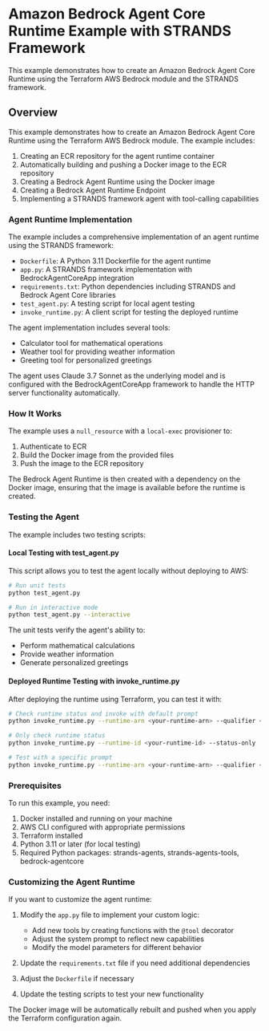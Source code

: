 # Amazon Bedrock Agent Core Runtime Example with STRANDS Framework

This example demonstrates how to create an Amazon Bedrock Agent Core Runtime using the Terraform AWS Bedrock module and the STRANDS framework.

## Overview

This example demonstrates how to create an Amazon Bedrock Agent Core Runtime using the Terraform AWS Bedrock module. The example includes:

1. Creating an ECR repository for the agent runtime container
2. Automatically building and pushing a Docker image to the ECR repository
3. Creating a Bedrock Agent Runtime using the Docker image
4. Creating a Bedrock Agent Runtime Endpoint
5. Implementing a STRANDS framework agent with tool-calling capabilities

### Agent Runtime Implementation

The example includes a comprehensive implementation of an agent runtime using the STRANDS framework:

- `Dockerfile`: A Python 3.11 Dockerfile for the agent runtime
- `app.py`: A STRANDS framework implementation with BedrockAgentCoreApp integration
- `requirements.txt`: Python dependencies including STRANDS and Bedrock Agent Core libraries
- `test_agent.py`: A testing script for local agent testing
- `invoke_runtime.py`: A client script for testing the deployed runtime

The agent implementation includes several tools:

- Calculator tool for mathematical operations
- Weather tool for providing weather information
- Greeting tool for personalized greetings


The agent uses Claude 3.7 Sonnet as the underlying model and is configured with the BedrockAgentCoreApp framework to handle the HTTP server functionality automatically.

### How It Works

The example uses a `null_resource` with a `local-exec` provisioner to:

1. Authenticate to ECR
2. Build the Docker image from the provided files
3. Push the image to the ECR repository

The Bedrock Agent Runtime is then created with a dependency on the Docker image, ensuring that the image is available before the runtime is created.

### Testing the Agent

The example includes two testing scripts:

#### Local Testing with test_agent.py

This script allows you to test the agent locally without deploying to AWS:

```bash
# Run unit tests
python test_agent.py

# Run in interactive mode
python test_agent.py --interactive
```

The unit tests verify the agent's ability to:
- Perform mathematical calculations
- Provide weather information
- Generate personalized greetings

#### Deployed Runtime Testing with invoke_runtime.py

After deploying the runtime using Terraform, you can test it with:

```bash
# Check runtime status and invoke with default prompt
python invoke_runtime.py --runtime-arn <your-runtime-arn> --qualifier <endpoint-qualifier>

# Only check runtime status
python invoke_runtime.py --runtime-id <your-runtime-id> --status-only

# Test with a specific prompt
python invoke_runtime.py --runtime-arn <your-runtime-arn> --qualifier <endpoint-qualifier> --prompt "What's the weather like?"
```

### Prerequisites

To run this example, you need:

1. Docker installed and running on your machine
2. AWS CLI configured with appropriate permissions
3. Terraform installed
4. Python 3.11 or later (for local testing)
5. Required Python packages: strands-agents, strands-agents-tools, bedrock-agentcore

### Customizing the Agent Runtime

If you want to customize the agent runtime:

1. Modify the `app.py` file to implement your custom logic:

   - Add new tools by creating functions with the `@tool` decorator
   - Adjust the system prompt to reflect new capabilities
   - Modify the model parameters for different behavior


2. Update the `requirements.txt` file if you need additional dependencies

3. Adjust the `Dockerfile` if necessary

4. Update the testing scripts to test your new functionality

The Docker image will be automatically rebuilt and pushed when you apply the Terraform configuration again.

